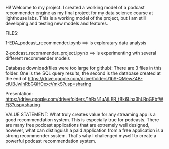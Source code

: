 Hi! Welcome to my project. I created a working model of a podcast recommender engine as my final project for my data science course at lighthouse labs. This is a working model of the project, but I am still developing and testing new models and features.

FILES:

1-EDA_podcast_recommender.ipynb ==> is exploratary data analysis

2-podcast_recommender_project.ipynb ==> is experimenting wth several different recommender models

Database download(files were too large for github): 
There are 3 files in this folder. One is the SQL query results, the second is the database created at the end of
https://drive.google.com/drive/folders/1bS-QMewZ4B-ciUBJwIhRbGQH0excVmkS?usp=sharing

Presentation:
https://drive.google.com/drive/folders/1hRxN1uAjLER_tBk6Lha3hLRpGFbfWFj3?usp=sharing

VALUE STATEMENT:
What truly creates value for any streaming app is a good recommendation system. This is especially true for podcasts. There are many free podcast applications that are extremely well designed, however, what can distinguish a paid application from a free application is a strong recommender system. That's why I challenged myself to create a powerful podcast recommendation system.



